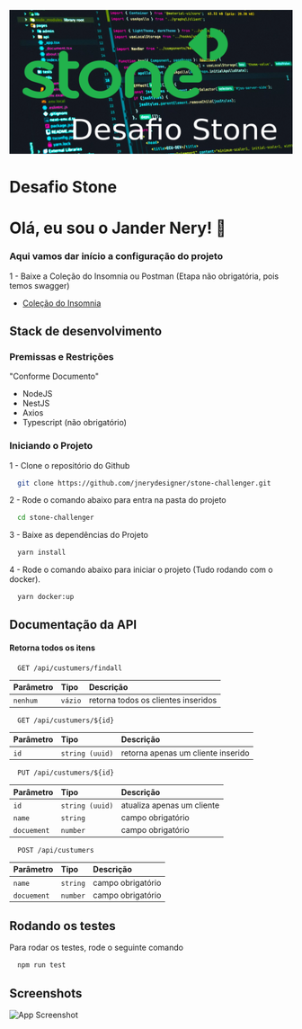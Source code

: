 ![imagem do projeto stone](https://github.com/jnerydesigner/stone-challenger/blob/main/images/g7137.png)


# Desafio Stone

# Olá, eu sou o Jander Nery! 👋

### Aqui vamos dar início a configuração do projeto

1 - Baixe a Coleção do Insomnia ou Postman (Etapa não obrigatória, pois temos swagger)


 - [Coleção do Insomnia](https://github.com/jnerydesigner/stone-challenger/blob/main/insomnia_2023-06-19.json )

## Stack de desenvolvimento

### Premissas e Restrições
"Conforme Documento"

* NodeJS
* NestJS
* Axios
* Typescript (não obrigatório)

### Iniciando o Projeto

1 - Clone o repositório do Github

```bash
  git clone https://github.com/jnerydesigner/stone-challenger.git
```

2 - Rode o comando abaixo para entra na pasta do projeto

```bash
  cd stone-challenger
```

3 - Baixe as dependências do Projeto

```bash
  yarn install
```

4 - Rode o comando abaixo para iniciar o projeto (Tudo rodando com o docker).

```bash
  yarn docker:up
```


## Documentação da API

#### Retorna todos os itens

```http
  GET /api/custumers/findall
```

| Parâmetro   | Tipo       | Descrição                           |
| :---------- | :--------- | :---------------------------------- |
| `nenhum` | `vázio` | retorna todos os clientes inseridos |

```http
  GET /api/custumers/${id}
```

| Parâmetro   | Tipo       | Descrição                           |
| :---------- | :--------- | :---------------------------------- |
| `id` | `string (uuid)` | retorna apenas um cliente inserido|

```http
  PUT /api/custumers/${id}
```

| Parâmetro   | Tipo       | Descrição                           |
| :---------- | :--------- | :---------------------------------- |
| `id` | `string (uuid)` | atualiza apenas um cliente|
| `name` | `string`         | campo obrigatório|
| `docuement` | `number` | campo obrigatório|

```http
  POST /api/custumers
```

| Parâmetro   | Tipo       | Descrição                           |
| :---------- | :--------- | :---------------------------------- |
| `name` | `string`         | campo obrigatório|
| `docuement` | `number` | campo obrigatório|


## Rodando os testes

Para rodar os testes, rode o seguinte comando

```bash
  npm run test
```


## Screenshots

![App Screenshot](https://via.placeholder.com/468x300?text=App+Screenshot+Here)